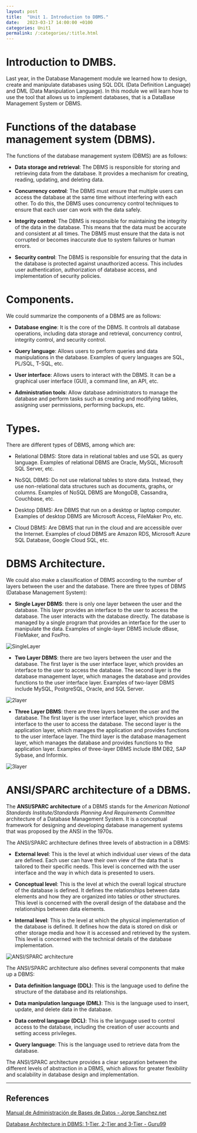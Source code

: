 ```yaml
---
layout: post
title:  "Unit 1. Introduction to DBMS."
date:   2023-03-17 14:00:00 +0100
categories: Unit1
permalink: /:categories/:title.html
---
```

# Introduction to DMBS.

Last year, in the Database Management module we learned how to design, create and manipulate databases using SQL DDL (Data Definition Language) and DML (Data Manipulation Language). In this module we will learn how to use the tool that allows us to implement databases, that is a DataBase Management System or DBMS.

# Functions of the database management system (DBMS).

The functions of the database management system (DBMS) are as follows:

- **Data storage and retrieval**: The DBMS is responsible for storing and retrieving data from the database. It provides a mechanism for creating, reading, updating, and deleting data.

- **Concurrency control**: The DBMS must ensure that multiple users can access the database at the same time without interfering with each other. To do this, the DBMS uses concurrency control techniques to ensure that each user can work with the data safely.

- **Integrity control**: The DBMS is responsible for maintaining the integrity of the data in the database. This means that the data must be accurate and consistent at all times. The DBMS must ensure that the data is not corrupted or becomes inaccurate due to system failures or human errors.

- **Security control**: The DBMS is responsible for ensuring that the data in the database is protected against unauthorized access. This includes user authentication, authorization of database access, and implementation of security policies.

# Components.

We could summarize the components of a DBMS are as follows:

- **Database engine**: It is the core of the DBMS. It controls all database operations, including data storage and retrieval, concurrency control, integrity control, and security control.

- **Query language**: Allows users to perform queries and data manipulations in the database. Examples of query languages are SQL, PL/SQL, T-SQL, etc.

- **User interface**: Allows users to interact with the DBMS. It can be a graphical user interface (GUI), a command line, an API, etc.

- **Administration tools**: Allow database administrators to manage the database and perform tasks such as creating and modifying tables, assigning user permissions, performing backups, etc.

# Types.

There are different types of DBMS, among which are:

- Relational DBMS: Store data in relational tables and use SQL as query language. Examples of relational DBMS are Oracle, MySQL, Microsoft SQL Server, etc.

- NoSQL DBMS: Do not use relational tables to store data. Instead, they use non-relational data structures such as documents, graphs, or columns. Examples of NoSQL DBMS are MongoDB, Cassandra, Couchbase, etc.

- Desktop DBMS: Are DBMS that run on a desktop or laptop computer. Examples of desktop DBMS are Microsoft Access, FileMaker Pro, etc.

- Cloud DBMS: Are DBMS that run in the cloud and are accessible over the Internet. Examples of cloud DBMS are Amazon RDS, Microsoft Azure SQL Database, Google Cloud SQL, etc.

# DBMS Architecture.

We could also make a classification of DBMS according to the number of layers between the user and the database. There are three types of DBMS (Database Management System):

- **Single Layer DBMS**: there is only one layer between the user and the database. This layer provides an interface to the user to access the database. The user interacts with the database directly. The database is managed by a single program that provides an interface for the user to manipulate the data. Examples of single-layer DBMS include dBase, FileMaker, and FoxPro.

![SingleLayer](https://jorgesanchez.net/manuales/abd/bases-sgbd-web-resources/image/3.png)

- **Two Layer DBMS**: there are two layers between the user and the database. The first layer is the user interface layer, which provides an interface to the user to access the database. The second layer is the database management layer, which manages the database and provides functions to the user interface layer.  Examples of two-layer DBMS include MySQL, PostgreSQL, Oracle, and SQL Server.

![2layer](https://jorgesanchez.net/manuales/abd/bases-sgbd-web-resources/image/4.png)

- **Three Layer DBMS**: there are three layers between the user and the database. The first layer is the user interface layer, which provides an interface to the user to access the database. The second layer is the application layer, which manages the application and provides functions to the user interface layer. The third layer is the database management layer, which manages the database and provides functions to the application layer. Examples of three-layer DBMS include IBM DB2, SAP Sybase, and Informix.

![3layer](https://jorgesanchez.net/manuales/abd/bases-sgbd-web-resources/image/5.png)

# ANSI/SPARC architecture of a DBMS.

The **ANSI/SPARC architecture** of a DBMS stands for the *American National Standards Institute/Standards Planning And Requirements Committee* architecture of a Database Management System. It is a conceptual framework for designing and developing database management systems that was proposed by the ANSI in the 1970s.

The ANSI/SPARC architecture defines three levels of abstraction in a DBMS:

- **External level**: This is the level at which individual user views of the data are defined. Each user can have their own view of the data that is tailored to their specific needs. This level is concerned with the user interface and the way in which data is presented to users.

- **Conceptual level**: This is the level at which the overall logical structure of the database is defined. It defines the relationships between data elements and how they are organized into tables or other structures. This level is concerned with the overall design of the database and the relationships between data elements.

- **Internal level**: This is the level at which the physical implementation of the database is defined. It defines how the data is stored on disk or other storage media and how it is accessed and retrieved by the system. This level is concerned with the technical details of the database implementation.

![ANSI/SPARC architecture](https://upload.wikimedia.org/wikipedia/commons/d/df/4-2_ANSI-SPARC_three_level_architecture.jpg)

The ANSI/SPARC architecture also defines several components that make up a DBMS:

- **Data definition language (DDL)**: This is the language used to define the structure of the database and its relationships.

- **Data manipulation language (DML)**: This is the language used to insert, update, and delete data in the database.

- **Data control language (DCL)**: This is the language used to control access to the database, including the creation of user accounts and setting access privileges.

- **Query language**: This is the language used to retrieve data from the database.

The ANSI/SPARC architecture provides a clear separation between the different levels of abstraction in a DBMS, which allows for greater flexibility and scalability in database design and implementation.

---

## References
[Manual de Administración de Bases de Datos - Jorge Sanchez.net](https://jorgesanchez.net/manuales/abd/bases-sgbd.html)

[Database Architecture in DBMS: 1-Tier, 2-Tier and 3-Tier - Guru99](https://www.guru99.com/dbms-architecture.html)